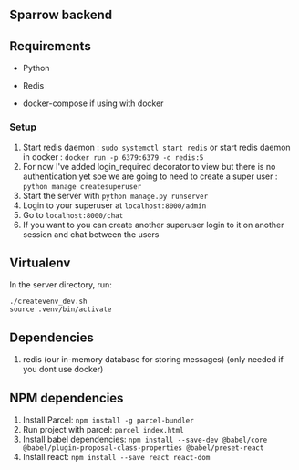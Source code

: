 ## Sparrow backend

## Requirements

-   Python

-   Redis

-   docker-compose if using with docker

### Setup

1. Start redis daemon : `sudo systemctl start redis`
   or start redis daemon in docker : `docker run -p 6379:6379 -d redis:5`
2. For now I've added login_required decorator to view but there is no authentication yet soe we are going to need to create a super user : `python manage createsuperuser`
3. Start the server with `python manage.py runserver`
4. Login to your superuser at `localhost:8000/admin`
5. Go to `localhost:8000/chat`
6. If you want to you can create another superuser login to it on another session and chat between the users

## Virtualenv

In the server directory, run:

    ./createvenv_dev.sh
    source .venv/bin/activate

## Dependencies

1. redis (our in-memory database for storing messages) (only needed if you dont use docker)

## NPM dependencies
1. Install Parcel: `npm install -g parcel-bundler`
2. Run project with parcel: `parcel index.html`
3. Install babel dependencies: `npm install --save-dev @babel/core @babel/plugin-proposal-class-properties @babel/preset-react`
4. Install react: `npm install --save react react-dom`
